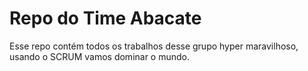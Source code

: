 # Repo do Time Abacate

Esse repo contém todos os trabalhos desse grupo hyper maravilhoso, usando o SCRUM vamos dominar o mundo.


